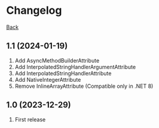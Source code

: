 # Changelog
[Back](README.md)

## 1.1 (2024-01-19)
1. Add AsyncMethodBuilderAttribute
1. Add InterpolatedStringHandlerArgumentAttribute
1. Add InterpolatedStringHandlerAttribute
1. Add NativeIntegerAttribute
1. Remove InlineArrayAttribute (Compatible only in .NET 8)

## 1.0 (2023-12-29)
1. First release
